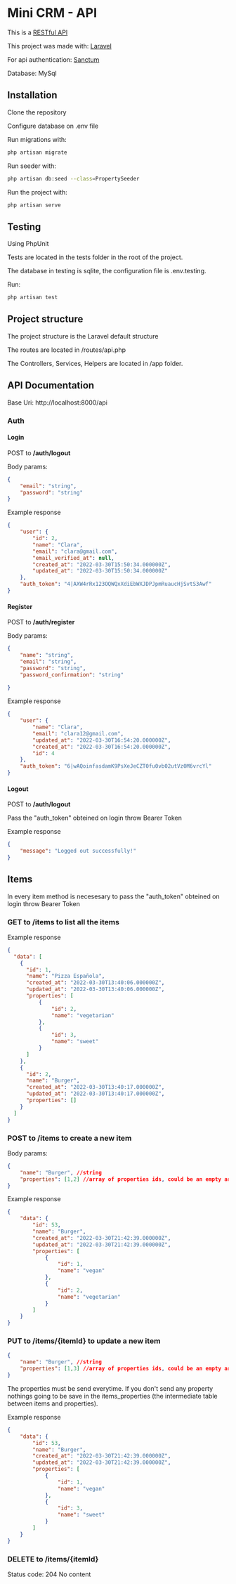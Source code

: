 # Mini CRM - API
This is a [RESTful API](https://en.wikipedia.org/wiki/Representational_state_transfer)

This project was made with: [Laravel](https://laravel.com/)

For api authentication: [Sanctum](https://laravel.com/docs/8.x/sanctum)

Database: MySql

## Installation

Clone the repository

Configure database on .env file

Run migrations with:
~~~bash
php artisan migrate
~~~

Run seeder with:
~~~bash
php artisan db:seed --class=PropertySeeder
~~~

Run the project with:
~~~bash
php artisan serve
~~~

## Testing
Using PhpUnit

Tests are located in the tests folder in the root of the project.

The database in testing is sqlite, the configuration file is .env.testing.

Run:
~~~bash
php artisan test
~~~

## Project structure
The project structure is the Laravel default structure

The routes are located in /routes/api.php

The Controllers, Services, Helpers are located in /app folder.

## API Documentation
Base Uri: http://localhost:8000/api

### Auth

#### Login
 
POST to __/auth/logout__

Body params:
~~~json
{
    "email": "string",
    "password": "string"
}
~~~

Example response
~~~json
{
    "user": {
        "id": 2,
        "name": "Clara",
        "email": "clara@gmail.com",
        "email_verified_at": null,
        "created_at": "2022-03-30T15:50:34.000000Z",
        "updated_at": "2022-03-30T15:50:34.000000Z"
    },
    "auth_token": "4|AXW4rRx123OQWQxXdiEbWXJDPJpmRuaucHjSvtS3Awf"
}
~~~

#### Register

POST to __/auth/register__

Body params:
~~~json
{
    "name": "string",
    "email": "string",
    "password": "string",
    "password_confirmation": "string"
    
}
~~~

Example response
~~~json
{
    "user": {
        "name": "Clara",
        "email": "clara12@gmail.com",
        "updated_at": "2022-03-30T16:54:20.000000Z",
        "created_at": "2022-03-30T16:54:20.000000Z",
        "id": 4
    },
    "auth_token": "6|wAQoinfasdamK9PsXeJeCZT0fu0vb02utVz0M6vrcYl"
}
~~~

#### Logout

POST to __/auth/logout__

Pass the "auth_token" obteined on login throw Bearer Token

Example response
~~~json
{
    "message": "Logged out successfully!"
}
~~~

## Items

In every item method is necesesary to pass the "auth_token" obteined on login throw Bearer Token

### GET to __/items__ to list all the items

Example response
~~~json
{
  "data": [
    {
      "id": 1,
      "name": "Pizza Española",
      "created_at": "2022-03-30T13:40:06.000000Z",
      "updated_at": "2022-03-30T13:40:06.000000Z",
      "properties": [
          {
              "id": 2,
              "name": "vegetarian"
          },
          {
              "id": 3,
              "name": "sweet"
          }
      ]
    },
    {
      "id": 2,
      "name": "Burger",
      "created_at": "2022-03-30T13:40:17.000000Z",
      "updated_at": "2022-03-30T13:40:17.000000Z",
      "properties": []
    }
  ]
}
~~~

### POST to __/items__ to create a new item

Body params:
~~~json
{
    "name": "Burger", //string
    "properties": [1,2] //array of properties ids, could be an empty array
}
~~~

Example response

~~~json
{
    "data": {
        "id": 53,
        "name": "Burger",
        "created_at": "2022-03-30T21:42:39.000000Z",
        "updated_at": "2022-03-30T21:42:39.000000Z",
        "properties": [
            {
                "id": 1,
                "name": "vegan"
            },
            {
                "id": 2,
                "name": "vegetarian"
            }
        ]
    }
}
~~~

### PUT to __/items/{itemId}__ to update a new item
~~~json
{
    "name": "Burger", //string
    "properties": [1,3] //array of properties ids, could be an empty array
}
~~~

The properties must be send everytime. If you don't send any property
nothings going to be save in the items_properties (the intermediate table between items and properties).

Example response
~~~json
{
    "data": {
        "id": 53,
        "name": "Burger",
        "created_at": "2022-03-30T21:42:39.000000Z",
        "updated_at": "2022-03-30T21:42:39.000000Z",
        "properties": [
            {
                "id": 1,
                "name": "vegan"
            },
            {
                "id": 3,
                "name": "sweet"
            }
        ]
    }
}
~~~

### DELETE to __/items/{itemId}__
Status code: 204 No content



